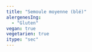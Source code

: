 ```yaml
---
title: "Semoule moyenne (blé)"
alergenesIng:
  - "Gluten"
vegan: true
vegetarien: true
itype: "sec"
---
```

